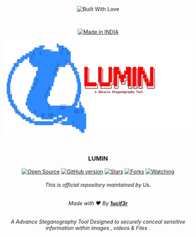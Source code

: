 <p align=center>
  <img title="Built With Love" src="https://forthebadge.com/images/badges/built-with-love.svg"></p>

<br>

<p align=center>
  <a href="https://github.com/1ucif3r"><img title="Made in INDIA" src="https://img.shields.io/badge/MADE%20IN-INDIA-SCRIPT?colorA=%23ff8100&colorB=%23017e40&colorC=%23ff0000&style=for-the-badge"></a>
  </p>

<p align="center">
  <img src="https://github.com/1ucif3r/Lumin/blob/main/luminlogo.png" alt=" Logo" />
</p>

<br>

### <p align="center">LUMIN<p align="center">

<p align=center>
  <a href="https://github.com/1ucif3r"><img title="Open Source" src="https://img.shields.io/badge/Open%20Source-%E2%99%A5-red" ></a>
  <a href="https://github.com/1ucif3r"><img title="GitHub version" src="https://d25lcipzij17d.cloudfront.net/badge.svg?id=gh&type=6&v=2.0&x2=0" ></a>
  <a href="https://github.com/1ucif3r"><img title="Stars" src="https://img.shields.io/github/stars/1ucif3r/Lumin?style=social" ></a>
  <a href="https://github.com/1ucif3r/network/members"><img title="Forks" src="https://img.shields.io/github/forks/1ucif3r/Lumin?color=red&style=flat-square"></a>
  <a href="https://github.com/1ucif3r"><img title="Watching" src="https://img.shields.io/github/watchers/1ucif3r/Lumin?label=Watchers&color=blue&style=flat-square"></a>

###### <p align="center"> *This is official repository maintained by Us.*

###### <p align="center"> Made with ❤️ By [**1ucif3r**](https://github.com/1ucif3r)

###### <p align="center">A Advance Steganography Tool Designed to securely conceal sensitive information within images , videos & Files .<p align="center">
